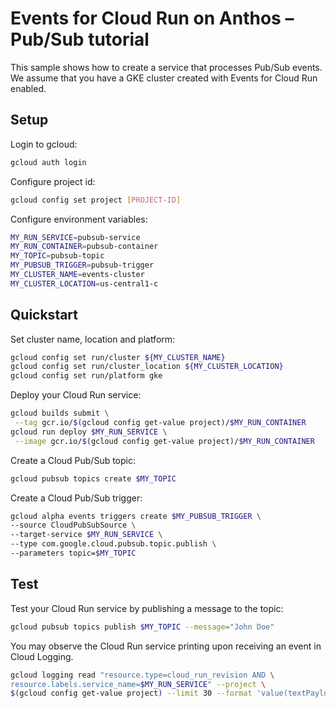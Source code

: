 # Events for Cloud Run on Anthos – Pub/Sub tutorial

This sample shows how to create a service that processes Pub/Sub events. We assume
that you have a GKE cluster created with Events for Cloud Run enabled.

## Setup

Login to gcloud:

```sh
gcloud auth login
```

Configure project id:

```sh
gcloud config set project [PROJECT-ID]
```

Configure environment variables:

```sh
MY_RUN_SERVICE=pubsub-service
MY_RUN_CONTAINER=pubsub-container
MY_TOPIC=pubsub-topic
MY_PUBSUB_TRIGGER=pubsub-trigger
MY_CLUSTER_NAME=events-cluster
MY_CLUSTER_LOCATION=us-central1-c
```

## Quickstart

Set cluster name, location and platform:

```sh
gcloud config set run/cluster ${MY_CLUSTER_NAME}
gcloud config set run/cluster_location ${MY_CLUSTER_LOCATION}
gcloud config set run/platform gke
```

Deploy your Cloud Run service:

```sh
gcloud builds submit \
 --tag gcr.io/$(gcloud config get-value project)/$MY_RUN_CONTAINER
gcloud run deploy $MY_RUN_SERVICE \
 --image gcr.io/$(gcloud config get-value project)/$MY_RUN_CONTAINER
```

Create a Cloud Pub/Sub topic:

```sh
gcloud pubsub topics create $MY_TOPIC
```

Create a Cloud Pub/Sub trigger:

```sh
gcloud alpha events triggers create $MY_PUBSUB_TRIGGER \
--source CloudPubSubSource \
--target-service $MY_RUN_SERVICE \
--type com.google.cloud.pubsub.topic.publish \
--parameters topic=$MY_TOPIC
```

## Test

Test your Cloud Run service by publishing a message to the topic:

```sh
gcloud pubsub topics publish $MY_TOPIC --message="John Doe"
```

You may observe the Cloud Run service printing upon receiving an event in
Cloud Logging.

```sh
gcloud logging read "resource.type=cloud_run_revision AND \
resource.labels.service_name=$MY_RUN_SERVICE" --project \
$(gcloud config get-value project) --limit 30 --format 'value(textPayload)'
```
